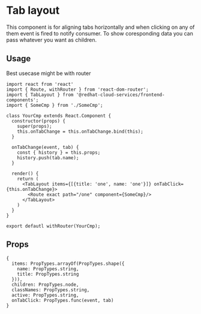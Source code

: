 # Tab layout
This component is for aligning tabs horizontally and when clicking on any of them event is fired to notify consumer.
To show coresponding data you can pass whatever you want as children.

## Usage
Best usecase might be with router
```JSX
import react from 'react'
import { Route, withRouter } from 'react-dom-router';
import { TabLayout } from '@redhat-cloud-services/frontend-components';
import { SomeCmp } from './SomeCmp';

class YourCmp extends React.Component {
  constructor(props) {
    super(props);
    this.onTabChange = this.onTabChange.bind(this);
  }

  onTabChange(event, tab) {
    const { history } = this.props;
    history.push(tab.name);
  }

  render() {
    return (
      <TabLayout items={[{title: 'one', name: 'one'}]} onTabClick={this.onTabChange}>
        <Route exact path="/one" component={SomeCmp}/>
      </TabLayout>
    )
  }
}

export defautl withRouter(YourCmp);
```

## Props
```JS
{
  items: PropTypes.arrayOf(PropTypes.shape({
    name: PropTypes.string,
    title: PropTypes.string
  })),
  children: PropTypes.node,
  classNames: PropTypes.string,
  active: PropTypes.string,
  onTabClick: PropTypes.func(event, tab)
}
```
